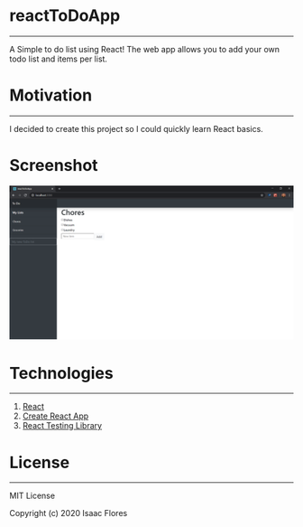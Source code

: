 # reactToDoApp
---
A Simple to do list using React! The web app allows you to add your own todo list and items per list. 

# Motivation
---
I decided to create this project so I could quickly learn React basics. 

# Screenshot
![](imgs/todo-app-screenshot.png)

# Technologies
---
1. [React](https://reactjs.org/)
2. [Create React App](https://create-react-app.dev/)
3. [React Testing Library](https://github.com/testing-library/react-testing-library)

# License
---
MIT License

Copyright (c) 2020 Isaac Flores


